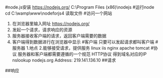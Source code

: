 #node.js安装
https://nodejs.org/
C:\Program Files (x86)\nodejs
#运行node
cd C:\wamp\www\nodeforjs4
读取文件
#访问一个网站
1. 在浏览器里输入网址 https://nodejs.org/
2. 发起一个请求，请求响应的资源
3. 服务器接收客户端的请求，返回客户端需要的数据
4. 客户端得到数据进行在浏览器中显示
#客户端
只要可以发起请求都叫客户端
#服务器
1.地点
2.能够接受请求，提供服务
linux iis nginx apache tomcat
#协议
服务器和客户端都需要遵循的一个规范
HTTP协议
得到域名对应的IP
nslookup nodejs.org
Address:  219.141.136.10
##请求

##响应

